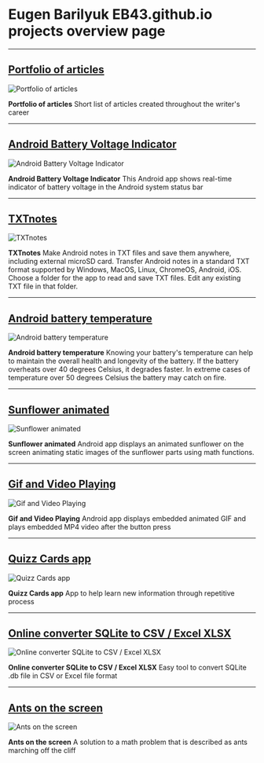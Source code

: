 # Eugen Barilyuk EB43.github.io projects overview page

---

## [Portfolio of articles](https://eb43.github.io/portfolio-page.html)

![Portfolio of articles](https://raw.githubusercontent.com/Eb43/eb43.github.io/refs/heads/main/portfolio.gif)

**Portfolio of articles**
Short list of articles created throughout the writer's career

---

## [Android Battery Voltage Indicator](https://eb43.github.io/android-battery-voltage-indicator-in-status-bar.html)

![Android Battery Voltage Indicator](https://raw.githubusercontent.com/Eb43/bateryvoltagedisplay/main/battery-voltage-display-status-bar.jpg)

**Android Battery Voltage Indicator**
This Android app shows real-time indicator of battery voltage in the Android system status bar

---

## [TXTnotes](https://eb43.github.io/txtnotes-android-app-notes-in-txt-files.html)

![TXTnotes](https://raw.githubusercontent.com/Eb43/txtnotes/refs/heads/main/screenshots/Screenshot_2024-09-26-22-55-00-835_com.txtnotes.jpg)

**TXTnotes**
Make Android notes in TXT files and save them anywhere, including external microSD card. Transfer Android notes in a standard TXT format supported by Windows, MacOS, Linux, ChromeOS, Android, iOS. Choose a folder for the app to read and save TXT files. Edit any existing TXT file in that folder.

---

## [Android battery temperature](https://eb43.github.io/android-battery-temperature-app.html)

![Android battery temperature](https://raw.githubusercontent.com/Eb43/batterytemperature/refs/heads/main/screenshots/Screenshot_20241027_035250.png)

**Android battery temperature**
Knowing your battery's temperature can help to maintain the overall health and longevity of the battery. If the battery overheats over 40 degrees Celsius, it degrades faster. In extreme cases of temperature over 50 degrees Celsius the battery may catch on fire.

---

## [Sunflower animated](https://github.com/Eb43/sunflower/blob/main/README.md)

![Sunflower animated](https://raw.githubusercontent.com/Eb43/sunflower/main/sunflower-animated.gif)

**Sunflower animated**
Android app displays an animated sunflower on the screen animating static images of the sunflower parts using math functions.

---

## [Gif and Video Playing](https://github.com/Eb43/GifandVideoPlaying/blob/main/README.md)

![Gif and Video Playing](https://raw.githubusercontent.com/Eb43/GifandVideoPlaying/main/GifandVideoPlaying.gif)

**Gif and Video Playing**
Android app displays embedded animated GIF and plays embedded MP4 video after the button press

---

## [Quizz Cards app](https://github.com/Eb43/quizz/blob/main/README.md)

![Quizz Cards app](https://raw.githubusercontent.com/Eb43/quizz/refs/heads/main/SQL%20quizz%20app.gif)

**Quizz Cards app**
App to help learn new information through repetitive process

---

## [Online converter SQLite to CSV / Excel XLSX](https://eb43.github.io/sqlite-converter.html)

![Online converter SQLite to CSV / Excel XLSX](https://raw.githubusercontent.com/Eb43/eb43.github.io/refs/heads/main/images/create-icon-for-SQLite-to-Excel-XLSX-converter.jpg)

**Online converter SQLite to CSV / Excel XLSX**
Easy tool to convert SQLite .db file in CSV or Excel file format

---

## [Ants on the screen](https://github.com/Eb43/ants-on-the-screen)

![Ants on the screen](https://raw.githubusercontent.com/Eb43/ants-on-the-screen/refs/heads/main/ants.gif)

**Ants on the screen**
A solution to a math problem that is described as ants marching off the cliff

